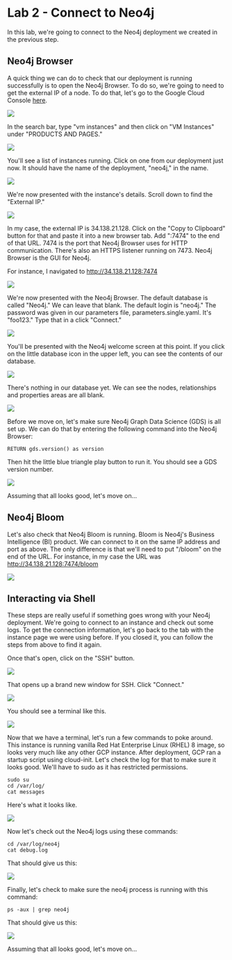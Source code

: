 # Lab 2 - Connect to Neo4j
In this lab, we're going to connect to the Neo4j deployment we created in the previous step.

## Neo4j Browser
A quick thing we can do to check that our deployment is running successfully is to open the Neo4j Browser.  To do so, we're going to need to get the external IP of a node.  To do that, let's go to the Google Cloud Console [here](https://console.cloud.google.com/).

![](images/01-console.png)

In the search bar, type "vm instances" and then click on "VM Instances" under "PRODUCTS AND PAGES."

![](images/02-search.png)

You'll see a list of instances running.  Click on one from our deployment just now.  It should have the name of the deployment, "neo4j," in the name.

![](images/03-instance.png)

We're now presented with the instance's details.  Scroll down to find the "External IP."

![](images/04-instance.png)

In my case, the external IP is 34.138.21.128.  Click on the "Copy to Clipboard" button for that and paste it into a new browser tab.  Add ":7474" to the end of that URL. 7474 is the port that Neo4j Browser uses for HTTP communication.  There's also an HTTPS listener running on 7473. Neo4j Browser is the GUI for Neo4j.

For instance, I navigated to http://34.138.21.128:7474

![](images/05-ip.png)

We're now presented with the Neo4j Browser. The default database is called "Neo4j."  We can leave that blank. The default login is "neo4j."  The password was given in our parameters file, parameters.single.yaml.  It's "foo123."  Type that in a click "Connect."

![](images/06-browser.png)

You'll be presented with the Neo4j welcome screen at this point.  If you click on the little database icon in the upper left, you can see the contents of our database.

![](images/07-welcome.png)

There's nothing in our database yet.  We can see the nodes, relationships and properties areas are all blank.

![](images/08-contents.png)

Before we move on, let's make sure Neo4j Graph Data Science (GDS) is all set up.  We can do that by entering the following command into the Neo4j Browser:

    RETURN gds.version() as version

Then hit the little blue triangle play button to run it.  You should see a GDS version number.

![](images/09-gds.png)

Assuming that all looks good, let's move on...

## Neo4j Bloom
Let's also check that Neo4j Bloom is running.  Bloom is Neo4j's Business Intelligence (BI) product.  We can connect to it on the same IP address and port as above.  The only difference is that we'll need to put "/bloom" on the end of the URL.  For instance, in my case the URL was http://34.138.21.128:7474/bloom

![](images/09-bloom.png)

## Interacting via Shell
These steps are really useful if something goes wrong with your Neo4j deployment.  We're going to connect to an instance and check out some logs.  To get the connection information, let's go back to the tab with the instance page we were using before. If you closed it, you can follow the steps from above to find it again.

Once that's open, click on the "SSH" button.

![](images/10-instance.png)

That opens up a brand new window for SSH.  Click "Connect."

![](images/11-connect.png)

You should see a terminal like this.

![](images/12-terminal.png)

Now that we have a terminal, let's run a few commands to poke around.  This instance is running vanilla Red Hat Enterprise Linux (RHEL) 8 image, so looks very much like any other GCP instance.  After deployment, GCP ran a startup script using cloud-init.  Let's check the log for that to make sure it looks good.  We'll have to sudo as it has restricted permissions.

    sudo su
    cd /var/log/
    cat messages

Here's what it looks like.

![](images/13-cloudinit.png)

Now let's check out the Neo4j logs using these commands:

    cd /var/log/neo4j
    cat debug.log

That should give us this:

![](images/14-debug.png)

Finally, let's check to make sure the neo4j process is running with this command:

    ps -aux | grep neo4j

That should give us this:

![](images/15-process.png)

Assuming that all looks good, let's move on...
